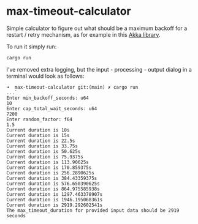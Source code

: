 # max-timeout-calculator

Simple calculator to figure out what should be a maximum backoff for a restart / retry mechanism, as for example in this [Akka library](https://doc.akka.io/docs/akka/current/stream/stream-error.html#delayed-restarts-with-a-backoff-operator).

To run it simply run:

```rust
cargo run
```

I've removed extra logging, but the input - processing - output dialog in a terminal would look as follows:

```shell
➜  max-timeout-calculator git:(main) ✗ cargo run
...`
Enter min_backoff_seconds: u64
10
Enter cap_total_wait_seconds: u64
7200
Enter random_factor: f64
1.5
Current duration is 10s
Current duration is 15s
Current duration is 22.5s
Current duration is 33.75s
Current duration is 50.625s
Current duration is 75.9375s
Current duration is 113.90625s
Current duration is 170.859375s
Current duration is 256.2890625s
Current duration is 384.43359375s
Current duration is 576.650390625s
Current duration is 864.975585938s
Current duration is 1297.463378907s
Current duration is 1946.195068361s
Current duration is 2919.292602541s
The max_timeout_duration for provided input data should be 2919 seconds
```